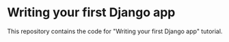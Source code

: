 # Writing your first Django app

This repository contains the code for "Writing your first Django app" tutorial.